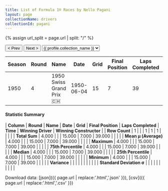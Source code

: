 ```yaml
---
title: List of Formula 1® Races by Nello Pagani
layout: page
collectionName: drivers
collectionId: pagani
---
```


{% assign url_split = page.url | split: "/" %}
<div id="collection-navigation">
<button onclick="selector.options[selector.selectedIndex-1].value && (window.location = selector.options[selector.selectedIndex-1].value);">&lt; Prev</button>
<button onclick="selector.options[selector.selectedIndex+1].value && (window.location = selector.options[selector.selectedIndex+1].value);">Next &gt;</button>
<select id="selector" onchange="this.options[this.selectedIndex].value && (window.location = this.options[this.selectedIndex].value);">
  {% for collectionId in site.data[page.collectionName].refs %}
    {% if collectionId == page.collectionId %}
      {% assign selected = "selected" %}
    {% else %}
      {% assign selected = "" %}
    {% endif %}
    {% assign profile = site.data[page.collectionName][collectionId].profile %}
    <option value="/f1/{{ page.collectionName }}/{{ collectionId }}/{{ url_split[4] }}" {{ selected }}>{{ profile.collection_name }}</option>
  {% endfor %}
</select>
</div>

| Season | Round | Name | Date | Grid | Final Position | Laps Completed | Time | Winning Driver | Winning Constructor |
|--|--|--|--|--|--|--|--|--|--|
| 1950 | 4 | 1950 Swiss Grand Prix 🇨🇭 | 1950-06-04 | 15 | 7 | 39 |   | Nino Farina 🇮🇹 | Alfa Romeo 🇮🇹 |

#### Statistic Summary

| **Column** | **Round** | **Name** | **Date** | **Grid** | **Final Position** | **Laps Completed** | **Time** | **Winning Driver** | **Winning Constructor** |
| **Row Count** | 1 |  |  | 1 | 1 | 1 |  |  |  |
| **Total Sum** | 4.000 |  |  | 15.000 | 7.000 | 39.000 |  |  |  |
| **Mean μ (Average)** | 4.000 |  |  | 15.000 | 7.000 | 39.000 |  |  |  |
| **Maximum** | 4.000 |  |  | 15.000 | 7.000 | 39.000 |  |  |  |
| **75th Percentile** | 4.000 |  |  | 15.000 | 7.000 | 39.000 |  |  |  |
| **Median** | 4.000 |  |  | 15.000 | 7.000 | 39.000 |  |  |  |
| **25th Percentile** | 4.000 |  |  | 15.000 | 7.000 | 39.000 |  |  |  |
| **Minimum** | 4.000 |  |  | 15.000 | 7.000 | 39.000 |  |  |  |
| **Variance** |  |  |  |  |  |  |  |  |  |
| **Standard Deviation σ** |  |  |  |  |  |  |  |  |  |

Download data: [json]({{ page.url | replace:'.html','.json' }}), [csv]({{ page.url | replace:'.html','.csv' }})
